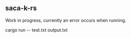 ## saca-k-rs

Work in progress, currently an error occurs when running.

cargo run -- test.txt output.txt
